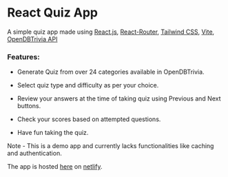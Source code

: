 # React Quiz App

A simple quiz app made using [React.js](https://reactjs.org), [React-Router](https://reactrouter.com), [Tailwind CSS](https://tailwindcss.com), [Vite](https://vitejs.dev), [OpenDBTrivia API](https://opentdb.com)

### Features:

- Generate Quiz from over 24 categories available in OpenDBTrivia.

- Select quiz type and difficulty as per your choice.

- Review your answers at the time of taking quiz using Previous and Next buttons.

- Check your scores based on attempted questions.

- Have fun taking the quiz.

Note - This is a demo app and currently lacks functionalities like caching and authentication.

The app is hosted [here](https://celebrated-empanada-64c7d1.netlify.app/about) on [netlify](https://netlify.com).
